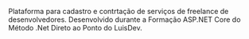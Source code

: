 Plataforma para cadastro e contrtação de serviços de freelance de desenvolvedores.
Desenvolvido durante a Formação ASP.NET Core do Método .Net Direto ao Ponto do LuisDev.
